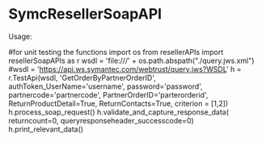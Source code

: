 # SymcResellerSoapAPI
Usage:

#for unit testing the functions
import os
from resellerAPIs import resellerSoapAPIs as r
wsdl = 'file:///' +  os.path.abspath("./query.jws.xml")
#wsdl = 'https://api.ws.symantec.com/webtrust/query.jws?WSDL'
h = r.TestApi(wsdl,
    'GetOrderByPartnerOrderID',
    authToken_UserName='username',
    password='password',
    partnercode='partnercode',
    PartnerOrderID='parterorderid',
    ReturnProductDetail=True,
    ReturnContacts=True,
    criterion = [1,2])
h.process_soap_request()
h.validate_and_capture_response_data(
    returncount=0,
    queryresponseheader_successcode=0)
h.print_relevant_data()
